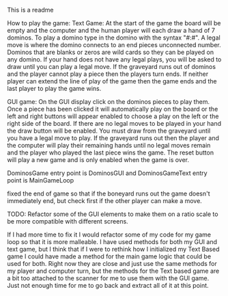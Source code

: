 This is a readme

How to play the game: 
Text Game: 
At the start of the game the board will be empty and the computer and the human
 player will each draw a hand of 7 dominos. 
To play a domino type in the domino with the syntax "#:#". 
A legal move is where the domino connects to an end pieces unconnected number. 
Dominos that are blanks or zeros are wild cards so they can be played on any domino.
If your hand does not have any legal plays, you will be asked to draw 
until you can play a legal move. If the graveyard runs out of dominos and the player 
cannot play a piece then the players turn ends. 
If neither player can extend the line of play of the game then the game ends 
and the last player to play the game wins. 

GUI game: 
On the GUI display click on the dominos pieces to play them. Once
a piece has been clicked it will automatically play on the board or 
the left and right buttons will appear enabled to choose a play on the 
left or the right side of the board. If there are no legal moves to 
be played in your hand the draw button will be enabled. You must draw 
from the graveyard until you have a legal move to play. If the graveyard
 runs out then the player and the computer will play their remaining hands 
 until no legal moves remain and the player who played the last piece wins the 
 game. The reset button will play a new game and is only enabled when the game 
 is over. 

DominosGame entry point is DominosGUI and DominosGameText entry point is 
MainGameLoop

fixed the end of game so that if the boneyard runs out
the game doesn't immediately end, but check first if the other player can make a move.

TODO: Refactor some of the GUI elements to make them on a ratio scale
to be more compatible with different screens.

If I had more time to fix it I would refactor some of my code 
for my game loop so that it is more malleable. I have used methods for both 
my GUI and text game, but I think that if I were to rethink how I 
initialized my Text Based game I could have made a method for the main game 
logic that could be used for both. Right now they are close and just use 
the same methods for my player and computer turn, but the methods for the 
Text based game are a bit too attached to the scanner for me to use them 
with the GUI game. Just not enough time for me to go back and extract all of 
it at this point. 